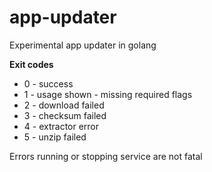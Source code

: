 # app-updater
Experimental app updater in golang


**Exit codes**
* 0 - success
* 1 - usage shown - missing required flags
* 2 - download failed
* 3 - checksum failed
* 4 - extractor error
* 5 - unzip failed
 
Errors running or stopping service are not fatal